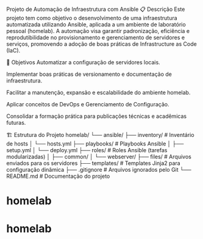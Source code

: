 Projeto de Automação de Infraestrutura com Ansible
📋 Descrição
Este projeto tem como objetivo o desenvolvimento de uma infraestrutura automatizada utilizando Ansible, aplicada a um ambiente de laboratório pessoal (homelab).
A automação visa garantir padronização, eficiência e reprodutibilidade no provisionamento e gerenciamento de servidores e serviços, promovendo a adoção de boas práticas de Infrastructure as Code (IaC).

🎯 Objetivos
Automatizar a configuração de servidores locais.

Implementar boas práticas de versionamento e documentação de infraestrutura.

Facilitar a manutenção, expansão e escalabilidade do ambiente homelab.

Aplicar conceitos de DevOps e Gerenciamento de Configuração.

Consolidar a formação prática para publicações técnicas e acadêmicas futuras.

🏗️ Estrutura do Projeto
homelab/
└── ansible/
    ├── inventory/          # Inventário de hosts
    │   └── hosts.yml
    ├── playbooks/          # Playbooks Ansible
    │   ├── setup.yml
    │   └── deploy.yml
    ├── roles/              # Roles Ansible (tarefas modularizadas)
    │   ├── common/
    │   └── webserver/
    ├── files/              # Arquivos enviados para os servidores
    ├── templates/          # Templates Jinja2 para configuração dinâmica
    ├── .gitignore          # Arquivos ignorados pelo Git
    └── README.md           # Documentação do projeto
# homelab
# homelab
